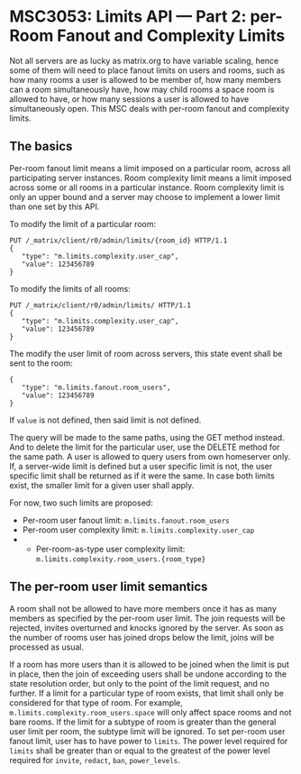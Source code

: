 # MSC3053: Limits API — Part 2: per-Room Fanout and Complexity Limits

Not all servers are as lucky as matrix.org to have variable scaling,
hence some of them will need to place fanout limits on users and rooms,
such as how many rooms a user is allowed to be member of, how many members can
a room simultaneously have, how may child rooms a space room is allowed
to have, or how many sessions a user is allowed to have simultaneously open.
This MSC deals with per-room fanout and complexity limits.

## The basics

Per-room fanout limit means a limit imposed on a particular room, across
all participating server instances. Room complexity limit means a limit
imposed across some or all rooms in a particular instance. Room complexity
limit is only an upper bound and a server may choose to implement
a lower limit than one set by this API.

To modify the limit of a particular room:
```
PUT /_matrix/client/r0/admin/limits/{room_id} HTTP/1.1
{
   "type": "m.limits.complexity.user_cap",
   "value": 123456789
}
```

To modify the limits of all rooms:
```
PUT /_matrix/client/r0/admin/limits/ HTTP/1.1
{
   "type": "m.limits.complexity.user_cap",
   "value": 123456789
}
```

The modify the user limit of room across servers, this state event shall be
sent to the room:
```
{
   "type": "m.limits.fanout.room_users",
   "value": 123456789
}
```

If `value` is not defined, then said limit is not defined.

The query will be made to the same paths, using the GET method instead.
And to delete the limit for the particular user, use the DELETE method
for the same path. A user is allowed to query users from own homeserver only.
If, a server-wide limit is defined but a user specific limit is not,
the user specific limit shall be returned as if it were the same. In case
both limits exist, the smaller limit for a given user shall apply.

For now, two such limits are proposed:

* Per-room user fanout limit: `m.limits.fanout.room_users`
* Per-room user complexity limit: `m.limits.complexity.user_cap`
* * Per-room-as-type user complexity limit: `m.limits.complexity.room_users.{room_type}`
## The per-room user limit semantics

A room shall not be allowed to have more members once it has as many members as 
specified by the per-room user limit. The join requests will be rejected,
invites overturned and knocks ignored by the server. As soon as the number of
rooms user has joined drops below the limit, joins will be processed as usual.

If a room has more users than it is allowed to be joined when the limit is put
in place, then the join of exceeding users shall be undone according to
the state resolution order, but only to the point of the limit request,
and no further. If a limit for a particular type of room exists, that limit
shall only be considered for that type of room. For example,
`m.limits.complexity.room_users.space` will only affect space rooms and
not bare rooms. If the limit for a subtype of room is greater than
the general user limit per room, the subtype limit will be ignored.
To set per-room user fanout limit, user has to have power to `limits`.
The power level required for `limits` shall be greater than or equal to
the greatest of the power level required for `invite`, `redact`, `ban`,
`power_levels`.
